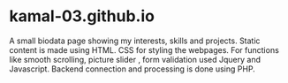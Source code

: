 # kamal-03.github.io
A small biodata page showing my interests, skills and projects. 
Static content is made using HTML. CSS for styling the webpages. For functions like smooth scrolling, picture slider , form validation used Jquery and Javascript. Backend connection and processing is done using PHP.
